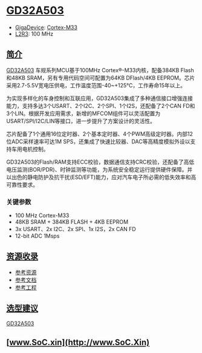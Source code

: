 ﻿# [GD32A503](https://doc.soc.xin/GD32A503)

* [GigaDevice](https://www.gigadevice.com/): [Cortex-M33](https://github.com/SoCXin/Cortex)
* [L2R3](https://github.com/SoCXin/Level): 100 MHz

## [简介](https://github.com/SoCXin/GD32A503/wiki)

[GD32A503](https://www.gigadevice.com.cn/product/mcu/arm-cortex-m33/gd32a503rbt3) 车规系列MCU基于100MHz Cortex®-M33内核，配备384KB Flash和48KB SRAM，另有专用代码空间可配置为64KB DFlash/4KB EEPROM。芯片采用2.7-5.5V宽电压供电，工作温度范围-40~+125℃，工作寿命15年以上。

为实现多样化的车身控制和互联应用，GD32A503集成了多种通信接口增强连接能力，支持多达3个USART、2个I2C、2个SPI、1个I2S，还配备了2个CAN FD和3个LIN。根据开发应用需求，新增的MFCOM组件可以灵活配置为USART/SPI/I2C/LIN等接口，进一步提升了方案设计的灵活性。

芯片配备了1个通用16位定时器、2个基本定时器、4个PWM高级定时器。内部12位ADC采样速率可达1M SPS，还集成了快速比较器、DAC等高精度模拟外设以支持车用电机控制。

GD32A503的Flash/RAM支持ECC校验，数据通信支持CRC校验，还配备了高低电压监测(BOR/PDR)、时钟监测等功能，为系统安全稳定运行提供硬件保障。并以出色的静电防护及抗干扰(ESD/EFT)能力，应对汽车电子所必需的低失效率和高可靠性要求。

### 关键参数

* 100 MHz Cortex-M33
* 48KB SRAM + 384KB FLASH + 4KB EEPROM
* 3x USART、2x I2C、2x SPI、1x I2S，2x CAN FD
* 12-bit ADC 1Msps

## [资源收录](https://github.com/SoCXin)

* [参考资源](src/)
* [参考文档](docs/)
* [参考工程](project/)

## [选型建议](https://github.com/SoCXin/GD32A503)

[GD32A503](https://so.szlcsc.com/global.html?k=GD32A503)

## [www.SoC.xin](http://www.SoC.Xin)
